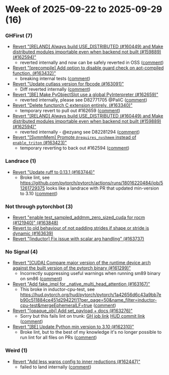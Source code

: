 # Week of 2025-09-22 to 2025-09-29 (16)

### GHFirst (7)

- [Revert "[RELAND] Always build USE_DISTRIBUTED (#160449) and Make distributed modules importable even when backend not built (#159889) (#162594)"](https://github.com/pytorch/pytorch/commit/00059db0345c94a96f138a988135aa69271a9a33)
  - reverted internally and now can be safely reverted in OSS ([comment](https://github.com/pytorch/pytorch/pull/162594#issuecomment-3334176367))
- [Revert "[precompile] Add option to disable guard check on aot-compiled function. (#163432)"](https://github.com/pytorch/pytorch/commit/221ac810436e7c30a2dc17f65fc11f362926595d)
  - breaking internal tests ([comment](https://github.com/pytorch/pytorch/pull/163432#issuecomment-3324757069))
- [Revert "Update cutlass version for fbcode (#163091)"](https://github.com/pytorch/pytorch/commit/19b754dff8e132141af43bfd0d74cccdf85e53f7)
  - Diff reverted internally ([comment](https://github.com/pytorch/pytorch/pull/163091#issuecomment-3322428791))
- [Revert "[BE] Make PyObjectSlot use a global PyInterpreter (#162659)"](https://github.com/pytorch/pytorch/commit/edafc902d76199d85591908886c7e9081abcef97)
  - reverted internally, please see D82771705 @PaliC ([comment](https://github.com/pytorch/pytorch/pull/162659#issuecomment-3317110247))
- [Revert "Delete functorch C extension entirely. (#163340)"](https://github.com/pytorch/pytorch/commit/ae5be038a6381bb11dcd5d7e7c3321ed84dd3c90)
  - temporary revert to pull out #162659 ([comment](https://github.com/pytorch/pytorch/pull/163340#issuecomment-3317105243))
- [Revert "[RELAND] Always build USE_DISTRIBUTED (#160449) and Make distributed modules importable even when backend not built (#159889) (#162594)"](https://github.com/pytorch/pytorch/commit/f0078941cf4e9cfa1a464d0d12d999926fdd8cc5)
  - reverted internally - @ezyang see D82281294 ([comment](https://github.com/pytorch/pytorch/pull/162594#issuecomment-3317017530))
- [Revert "[SymmMem] Promote `@requires_nvshmem` instead of `enable_triton` (#163423)"](https://github.com/pytorch/pytorch/commit/3a7db34cf91196e5ee1486791b0eb0d67c2795bd)
  - temporary reverting to back out #162594 ([comment](https://github.com/pytorch/pytorch/pull/163423#issuecomment-3317011500))

### Landrace (1)

- [Revert "Update ruff to 0.13.1 (#163744)"](https://github.com/pytorch/pytorch/commit/7bad9c5a6422affaabc64b44f1bed481ea2c75d1)
  - Broke lint, see https://github.com/pytorch/pytorch/actions/runs/18016220484/job/51261729375 looks like a landrace with PR that updated min-version to 3.10 ([comment](https://github.com/pytorch/pytorch/pull/163744#issuecomment-3335534084))

### Not through pytorchbot (3)

- [Revert "enable test_sampled_addmm_zero_sized_cuda for rocm (#121940)" (#163848)](https://github.com/pytorch/pytorch/commit/7194d77550e2e6364effae604d1d04adf565e689)
- [Revert to old behaviour of not padding strides if shape or stride is dynamic (#163639)](https://github.com/pytorch/pytorch/commit/9341ede617b797fc5a33a1ad9576f00cece94b94)
- [Revert "[inductor] Fix issue with scalar arg handling" (#163737)](https://github.com/pytorch/pytorch/commit/3e1b1a30f2d446a0fa4c792ac3459b0568d55ecd)

### No Signal (4)

- [Revert "[CUDA] Compare major version of the runtime device arch against the built version of the pytorch binary (#161299)"](https://github.com/pytorch/pytorch/commit/112e2047978caf776dc0b0dbc95f34c3b81961d5)
  - Incorrectly suppressing useful warnings when running sm89 binary on sm86 ([comment](https://github.com/pytorch/pytorch/pull/161299#issuecomment-3335127621))
- [Revert "Add fake_impl for _native_multi_head_attention (#163167)"](https://github.com/pytorch/pytorch/commit/aff76c046d6213feb147d00259a041c4b67074a5)
  - This broke in inductor-cpu-test, see https://hud.pytorch.org/hud/pytorch/pytorch/1a42656d6c43a9bb7eb90c511884ce451d29422f/1?per_page=50&name_filter=inductor-cpu-test&mergeEphemeralLF=true ([comment](https://github.com/pytorch/pytorch/pull/163167#issuecomment-3324302026))
- [Revert "[opaque_obj] Add set_payload + docs (#163276)"](https://github.com/pytorch/pytorch/commit/eaa613bf66ef4d49c586adff066f8a9798cb368b)
  - Sorry but this fails lint on trunk: [GH job link](https://github.com/pytorch/pytorch/actions/runs/17924886989/job/50968430537) [HUD commit link](https://hud.pytorch.org/pytorch/pytorch/commit/dd30667f6c2204a15e91eaeb61c84f9080be7748) ([comment](https://github.com/pytorch/pytorch/pull/163276#issuecomment-3321054061))
- [Revert "[BE] Update Python min version to 3.10 (#162310)"](https://github.com/pytorch/pytorch/commit/10adeb9044ab0fca536a5e271e11fca7a85f42ab)
  - Broke lint, but to the best of my knowledge it's no longer possible to run lint for all files on PRs ([comment](https://github.com/pytorch/pytorch/pull/162310#issuecomment-3319289031))

### Weird (1)

- [Revert "Add less warps config to inner reductions (#162447)"](https://github.com/pytorch/pytorch/commit/bfd21cd3e637ec19138e5d4bda5505b75d70ccd9)
  - failed to land internally ([comment](https://github.com/pytorch/pytorch/pull/162447#issuecomment-3338680532))
